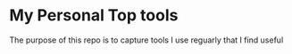 # My Personal Top tools

The purpose of this repo is to capture tools I use reguarly that I find useful

